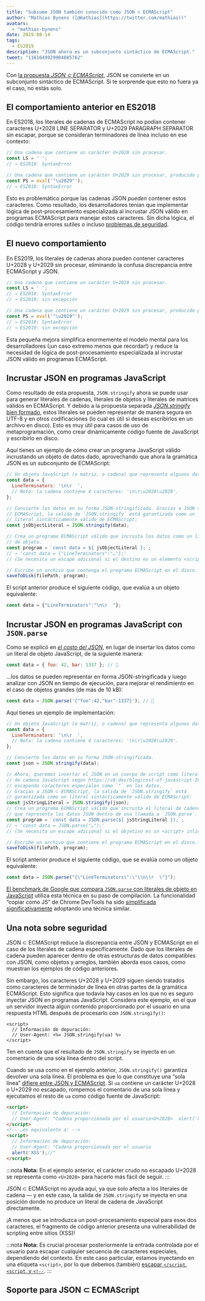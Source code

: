 ```yaml
---
title: "Subsume JSON también conocido como JSON ⊂ ECMAScript"
author: "Mathias Bynens ([@mathias](https://twitter.com/mathias))"
avatars: 
  - "mathias-bynens"
date: 2019-08-14
tags: 
  - ES2019
description: "JSON ahora es un subconjunto sintáctico de ECMAScript."
tweet: "1161649929904885762"
---
```

Con [la propuesta _JSON ⊂ ECMAScript_](https://github.com/tc39/proposal-json-superset), JSON se convierte en un subconjunto sintáctico de ECMAScript. Si te sorprende que esto no fuera ya el caso, no estás solo.

## El comportamiento anterior en ES2018

En ES2018, los literales de cadenas de ECMAScript no podían contener caracteres U+2028 LINE SEPARATOR y U+2029 PARAGRAPH SEPARATOR sin escapar, porque se consideran terminadores de línea incluso en ese contexto:

```js
// Una cadena que contiene un carácter U+2028 sin procesar.
const LS = ' ';
// → ES2018: SyntaxError

// Una cadena que contiene un carácter U+2029 sin procesar, producido por `eval`:
const PS = eval('"\u2029"');
// → ES2018: SyntaxError
```

Esto es problemático porque las cadenas JSON _pueden_ contener estos caracteres. Como resultado, los desarrolladores tenían que implementar lógica de post-procesamiento especializada al incrustar JSON válido en programas ECMAScript para manejar estos caracteres. Sin dicha lógica, el código tendría errores sutiles o incluso [problemas de seguridad](#security).

<!--truncate-->
## El nuevo comportamiento

En ES2019, los literales de cadenas ahora pueden contener caracteres U+2028 y U+2029 sin procesar, eliminando la confusa discrepancia entre ECMAScript y JSON.

```js
// Una cadena que contiene un carácter U+2028 sin procesar.
const LS = ' ';
// → ES2018: SyntaxError
// → ES2019: sin excepción

// Una cadena que contiene un carácter U+2029 sin procesar, producido por `eval`:
const PS = eval('"\u2029"');
// → ES2018: SyntaxError
// → ES2019: sin excepción
```

Esta pequeña mejora simplifica enormemente el modelo mental para los desarrolladores (¡un caso extremo menos que recordar!) y reduce la necesidad de lógica de post-procesamiento especializada al incrustar JSON válido en programas ECMAScript.

## Incrustar JSON en programas JavaScript

Como resultado de esta propuesta, `JSON.stringify` ahora se puede usar para generar literales de cadenas, literales de objetos y literales de matrices válidos en ECMAScript. Y debido a la propuesta separada [_JSON.stringify_ bien formado](/features/well-formed-json-stringify), estos literales se pueden representar de manera segura en UTF-8 y en otros codificaciones (lo cual es útil si deseas escribirlos en un archivo en disco). Esto es muy útil para casos de uso de metaprogramación, como crear dinámicamente código fuente de JavaScript y escribirlo en disco.

Aquí tienes un ejemplo de cómo crear un programa JavaScript válido incrustando un objeto de datos dado, aprovechando que ahora la gramática JSON es un subconjunto de ECMAScript:

```js
// Un objeto JavaScript (o matriz, o cadena) que representa algunos datos.
const data = {
  LineTerminators: '\n\r  ',
  // Nota: la cadena contiene 4 caracteres: '\n\r\u2028\u2029'.
};

// Convierte los datos en su forma JSON-stringificada. Gracias a JSON ⊂
// ECMAScript, la salida de `JSON.stringify` está garantizada como un
// literal sintácticamente válido de ECMAScript:
const jsObjectLiteral = JSON.stringify(data);

// Crea un programa ECMAScript válido que incrusta los datos como un literal
// de objeto.
const program = `const data = ${ jsObjectLiteral };`;
// → 'const data = {"LineTerminators":"…"};'
// (Se necesita un escape adicional si el destino es un elemento <script> inline.)

// Escribe un archivo que contenga el programa ECMAScript en el disco.
saveToDisk(filePath, program);
```

El script anterior produce el siguiente código, que evalúa a un objeto equivalente:

```js
const data = {"LineTerminators":"\n\r  "};
```

## Incrustar JSON en programas JavaScript con `JSON.parse`

Como se explicó en [_el costo del JSON_](/blog/cost-of-javascript-2019#json), en lugar de insertar los datos como un literal de objeto JavaScript, de la siguiente manera:

```js
const data = { foo: 42, bar: 1337 }; // 🐌
```

…los datos se pueden representar en forma JSON-stringificada y luego analizar con JSON en tiempo de ejecución, para mejorar el rendimiento en el caso de objetos grandes (de más de 10 kB):

```js
const data = JSON.parse('{"foo":42,"bar":1337}'); // 🚀
```

Aquí tienes un ejemplo de implementación:

```js
// Un objeto JavaScript (o matriz, o cadena) que representa algunos datos.
const data = {
  LineTerminators: '\n\r  ',
  // Nota: la cadena contiene 4 caracteres: '\n\r\u2028\u2029'.
};

// Convierte los datos en su forma JSON-stringificada.
const json = JSON.stringify(data);

// Ahora, queremos insertar el JSON en un cuerpo de script como literal
// de cadena JavaScript según https://v8.dev/blog/cost-of-javascript-2019#json,
// escapando caracteres especiales como `"` en los datos.
// Gracias a JSON ⊂ ECMAScript, la salida de `JSON.stringify` está
// garantizada como un literal sintácticamente válido de ECMAScript:
const jsStringLiteral = JSON.stringify(json);
// Crea un programa ECMAScript válido que incrusta el literal de cadena JavaScript
// que representa los datos JSON dentro de una llamada a `JSON.parse`.
const program = `const data = JSON.parse(${ jsStringLiteral });`;
// → 'const data = JSON.parse("…");'
// (Se necesita un escape adicional si el objetivo es un <script> inline.)

// Escribe un archivo que contiene el programa ECMAScript en el disco.
saveToDisk(filePath, program);
```

El script anterior produce el siguiente código, que se evalúa como un objeto equivalente:

```js
const data = JSON.parse("{\"LineTerminators\":\"\\n\\r  \"}");
```

[El benchmark de Google que compara `JSON.parse` con literales de objeto en JavaScript](https://github.com/GoogleChromeLabs/json-parse-benchmark) utiliza esta técnica en su paso de compilación. La funcionalidad “copiar como JS” de Chrome DevTools ha sido [simplificada significativamente](https://chromium-review.googlesource.com/c/chromium/src/+/1464719/9/third_party/blink/renderer/devtools/front_end/elements/DOMPath.js) adoptando una técnica similar.

## Una nota sobre seguridad

JSON ⊂ ECMAScript reduce la discrepancia entre JSON y ECMAScript en el caso de los literales de cadena específicamente. Dado que los literales de cadena pueden aparecer dentro de otras estructuras de datos compatibles con JSON, como objetos y arreglos, también aborda esos casos, como muestran los ejemplos de código anteriores.

Sin embargo, los caracteres U+2028 y U+2029 siguen siendo tratados como caracteres de terminador de línea en otras partes de la gramática ECMAScript. Esto significa que todavía hay casos en los que no es seguro inyectar JSON en programas JavaScript. Considera este ejemplo, en el que un servidor inyecta algún contenido proporcionado por el usuario en una respuesta HTML después de procesarlo con `JSON.stringify()`:

```ejs
<script>
  // Información de depuración:
  // User-Agent: <%= JSON.stringify(ua) %>
</script>
```

Ten en cuenta que el resultado de `JSON.stringify` se inyecta en un comentario de una sola línea dentro del script.

Cuando se usa como en el ejemplo anterior, `JSON.stringify()` garantiza devolver una sola línea. El problema es que lo que constituye una “sola línea” [difiere entre JSON y ECMAScript](https://speakerdeck.com/mathiasbynens/hacking-with-unicode?slide=136). Si `ua` contiene un carácter U+2028 o U+2029 no escapado, rompemos el comentario de una sola línea y ejecutamos el resto de `ua` como código fuente de JavaScript:

```html
<script>
  // Información de depuración:
  // User-Agent: "Cadena proporcionada por el usuario<U+2028>  alert('XSS');//"
</script>
<!-- …es equivalente a: -->
<script>
  // Información de depuración:
  // User-Agent: "Cadena proporcionada por el usuario
  alert('XSS');//"
</script>
```

:::nota
**Nota:** En el ejemplo anterior, el carácter crudo no escapado U+2028 se representa como `<U+2028>` para hacerlo más fácil de seguir.
:::

JSON ⊂ ECMAScript no ayuda aquí, ya que solo afecta a los literales de cadena — y en este caso, la salida de `JSON.stringify` se inyecta en una posición donde no produce un literal de cadena de JavaScript directamente.

¡A menos que se introduzca un post-procesamiento especial para esos dos caracteres, el fragmento de código anterior presenta una vulnerabilidad de scripting entre sitios (XSS)!

:::nota
**Nota:** Es crucial procesar posteriormente la entrada controlada por el usuario para escapar cualquier secuencia de caracteres especiales, dependiendo del contexto. En este caso particular, estamos inyectando en una etiqueta `<script>`, por lo que debemos (también) [escapar `</script`, `<script`, y `<!-​-`](https://mathiasbynens.be/notes/etago#recommendations).
:::

## Soporte para JSON ⊂ ECMAScript

<feature-support chrome="66 /blog/v8-release-66#json-ecmascript"
                 firefox="yes"
                 safari="yes"
                 nodejs="10"
                 babel="yes https://github.com/babel/babel/tree/master/packages/babel-plugin-proposal-json-strings"></feature-support>
